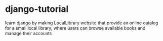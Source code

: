 # django-tutorial
 learn django by making LocalLibrary website that provide an online catalog for a small local library, where users can browse available books and manage their accounts
